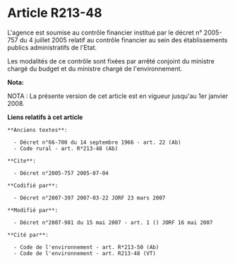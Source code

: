 # Article R213-48

L'agence est soumise au contrôle financier institué par le décret n° 2005-757 du 4 juillet 2005 relatif au contrôle financier
au sein des établissements publics administratifs de l'Etat.

Les modalités de ce contrôle sont fixées par arrêté conjoint du ministre chargé du budget et du ministre chargé de
l'environnement.

**Nota:**

NOTA : La présente version de cet article est en vigueur jusqu'au 1er janvier 2008.

**Liens relatifs à cet article**

	**Anciens textes**:

	  - Décret n°66-700 du 14 septembre 1966 - art. 22 (Ab)
	  - Code rural - art. R*213-48 (Ab)

	**Cite**:

	  - Décret n°2005-757 2005-07-04

	**Codifié par**:

	  - Décret n°2007-397 2007-03-22 JORF 23 mars 2007

	**Modifié par**:

	  - Décret n°2007-981 du 15 mai 2007 - art. 1 () JORF 16 mai 2007

	**Cité par**:

	  - Code de l'environnement - art. R*213-50 (Ab)
	  - Code de l'environnement - art. R213-48 (VT)
